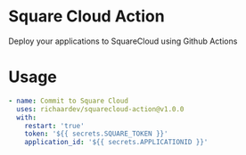 # Square Cloud Action
Deploy your applications to SquareCloud using Github Actions

# Usage
```yml
- name: Commit to Square Cloud
  uses: richaardev/squarecloud-action@v1.0.0
  with:
    restart: 'true'
    token: '${{ secrets.SQUARE_TOKEN }}'
    application_id: '${{ secrets.APPLICATIONID }}'
```
